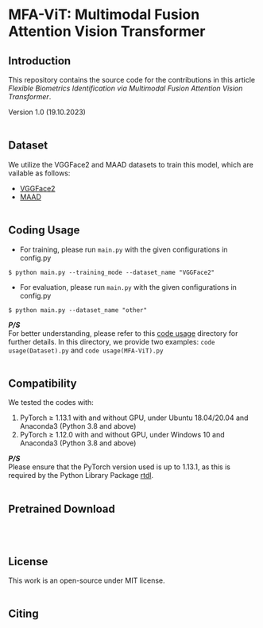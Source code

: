# MFA-ViT: Multimodal Fusion Attention Vision Transformer


## Introduction
This repository contains the source code for the contributions in this article _Flexible Biometrics Identification via Multimodal Fusion Attention Vision Transformer_.

Version 1.0 (19.10.2023)
<br> <br>

## Dataset
We utilize the VGGFace2 and MAAD datasets to train this model, which are vailable as follows:
- [VGGFace2](https://www.robots.ox.ac.uk/~vgg/data/vgg_face2/)
- [MAAD](https://github.com/pterhoer/MAAD-Face)
<br> <br>

## Coding Usage
- For training, please run `main.py` with the given configurations in config.py
```shell
$ python main.py --training_mode --dataset_name "VGGFace2"
```

- For evaluation, please run `main.py` with the given configurations in config.py
```shell
$ python main.py --dataset_name "other"
```
**_P/S_**<br>
For better understanding, please refer to this [code usage](code%20usage) directory for further details. In this directory, we provide two examples: `code usage(Dataset).py` and `code usage(MFA-ViT).py` 
<br> <br>

## Compatibility
We tested the codes with:
  1) PyTorch &ge; 1.13.1 with and without GPU, under Ubuntu 18.04/20.04 and Anaconda3 (Python 3.8 and above)
  2) PyTorch &ge; 1.12.0 with and without GPU, under Windows 10 and Anaconda3 (Python 3.8 and above)

**_P/S_**<br>
Please ensure that the PyTorch version used is up to 1.13.1, as this is required by the Python Library Package [rtdl](https://github.com/Yura52/rtdl). 
<br> <br>

## Pretrained Download

<br> <br>

## License
This work is an open-source under MIT license.
<br> <br>

## Citing
